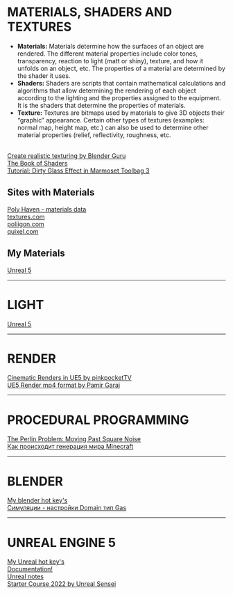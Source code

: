 # MATERIALS, SHADERS AND TEXTURES
- **Materials:** Materials determine how the surfaces of an object are rendered. The different material properties include color tones, transparency, reaction to light (matt or shiny), texture, and how it unfolds on an object, etc.  The properties of a material are determined by the shader it uses. 
- **Shaders:** Shaders are scripts that contain mathematical calculations and algorithms that allow determining the rendering of each object according to the lighting and the properties assigned to the equipment.  It is the shaders that determine the properties of materials.  
- **Texture:** Textures are bitmaps used by materials to give 3D objects their “graphic” appearance. Certain other types of textures (examples: normal map, height map, etc.) can also be used to determine other material properties (relief, reflectivity, roughness, etc. 

<br>[Create realistic texturing by Blender Guru](https://github.com/AazQsc/cg-synopsis/blob/main/blender/textures/basics-realistic-texturing.md)
<br>[The Book of Shaders](https://thebookofshaders.com/)
<br>[Tutorial: Dirty Glass Effect in Marmoset Toolbag 3](https://80.lv/articles/tutorial-dirty-glass-effect-in-marmoset-toolbag-3/)

## Sites with Materials
[Poly Haven - materials data](https://polyhaven.com/)
<br>[textures.com](https://www.textures.com/)
<br>[poliigon.com](https://www.poliigon.com/)
<br>[quixel.com](https://quixel.com/megascans/home)

## My Materials
[Unreal 5](https://github.com/AazQsc/cg-synopsis/tree/main/unreal5/materials)

---
# LIGHT
[Unreal 5](https://github.com/AazQsc/cg-synopsis/blob/main/unreal5/light)

---
# RENDER
[Cinematic Renders in UE5 by pinkpocketTV](https://youtu.be/GHFq4Dj7sVs)
<br>[UE5 Render mp4 format by Pamir Garaj](https://www.youtube.com/watch?v=IxMQCFJ9ZoE)

---
# PROCEDURAL PROGRAMMING
[The Perlin Problem: Moving Past Square Noise](https://noiseposti.ng/posts/2022-01-16-The-Perlin-Problem-Moving-Past-Square-Noise.html)
<br>[Как происходит генерация мира Minecraft](https://habr.com/ru/post/673268/)

---
# BLENDER
[My blender hot key's](https://github.com/AazQsc/cg-synopsis/blob/main/blender/hot-keys)
<br>[Симуляции - настройки Domain тип Gas](https://dmitryproskurin.notion.site/Domain-Gas-56318d88e0c74de79933a49cfdb70aa5)

---
# UNREAL ENGINE 5
[My Unreal hot key's](https://github.com/AazQsc/cg-synopsis/blob/main/unreal5/hot-keys)
<br>[Documentation!](https://docs.unrealengine.com/5.0/en-US/)
<br>[Unreal notes](https://github.com/AazQsc/cg-synopsis/blob/main/unreal5/notes.md)
<br>[Starter Course 2022 by Unreal Sensei](https://youtu.be/k-zMkzmduqI)



